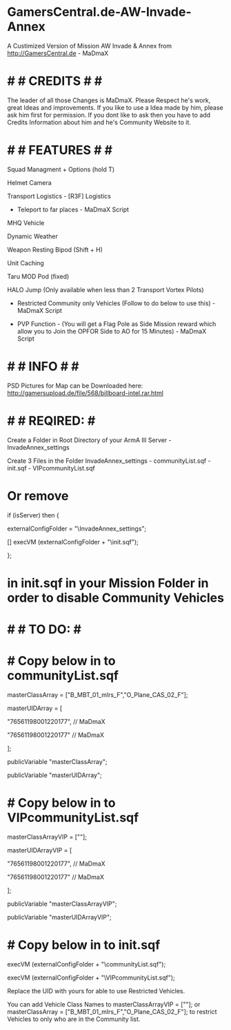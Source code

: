 # GamersCentral.de-AW-Invade-Annex

A Custimized Version of Mission AW Invade &amp; Annex from http://GamersCentral.de - MaDmaX


# # # CREDITS # # #

The leader of all those Changes is MaDmaX. Please Respect he's work, great Ideas and improvements. If you like to use a Idea made by him, please ask him first for permission. If you dont like to ask then you have to add Credits Information about him and he's Community Website to it.



# # # FEATURES # # #

Squad Managment + Options (hold T)

Helmet Camera

Transport Logistics - [R3F] Logistics

* Teleport to far places - MaDmaX Script

MHQ Vehicle

Dynamic Weather

Weapon Resting Bipod (Shift + H)

Unit Caching

Taru MOD Pod (fixed)

HALO Jump (Only available when less than 2 Transport Vortex Pilots)

* Restricted Community only Vehicles (Follow to do below to use this) - MaDmaX Script

* PVP Function - (You will get a Flag Pole as Side Mission reward which allow you to Join the OPFOR Side to AO for 15 Minutes) - MaDmaX Script



# # # INFO # # #

PSD Pictures for Map can be Downloaded here: http://gamersupload.de/file/568/billboard-intel.rar.html



# # #  REQIRED:  # # 

Create a Folder in Root Directory of your ArmA III Server - InvadeAnnex_settings

Create 3 Files in the Folder InvadeAnnex_settings - communityList.sqf - init.sqf - VIPcommunityList.sqf

# Or remove
if (isServer) then {

  externalConfigFolder = "\InvadeAnnex_settings";
  
  [] execVM (externalConfigFolder + "\init.sqf");
  
};
# in init.sqf in your Mission Folder in order to disable Community Vehicles


# # #  TO DO:  # # 

# # Copy below in to communityList.sqf #


masterClassArray = ["B_MBT_01_mlrs_F","O_Plane_CAS_02_F"];

masterUIDArray = [

  "76561198001220177", // MaDmaX
  
  "76561198001220177" // MaDmaX
  
];

publicVariable "masterClassArray";

publicVariable "masterUIDArray";





# # Copy below in to VIPcommunityList.sqf #

masterClassArrayVIP = [""];

masterUIDArrayVIP = [

  "76561198001220177", // MaDmaX
  
  "76561198001220177" // MaDmaX
  
];

publicVariable "masterClassArrayVIP";

publicVariable "masterUIDArrayVIP";




# # Copy below in to init.sqf #

execVM (externalConfigFolder + "\communityList.sqf");

execVM (externalConfigFolder + "\VIPcommunityList.sqf");





Replace the UID with yours for able to use Restricted Vehicles.

You can add Vehicle Class Names to masterClassArrayVIP = [""]; or masterClassArray = ["B_MBT_01_mlrs_F","O_Plane_CAS_02_F"]; to restrict Vehicles to only who are in the Community list.
